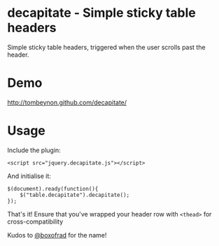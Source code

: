 decapitate - Simple sticky table headers
========================================

Simple sticky table headers, triggered when the user scrolls past the header.

Demo
=====

http://tombeynon.github.com/decapitate/

Usage
=====

Include the plugin:

`<script src="jquery.decapitate.js"></script>`

And initialise it:

    $(document).ready(function(){
        $("table.decapitate").decapitate();
    });

That's it! Ensure that you've wrapped your header row with `<thead>` for cross-compatibility

Kudos to [@boxofrad](https://github.com/boxofrad) for the name!
